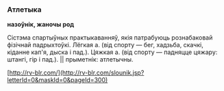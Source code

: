 ### Атлетыка
**назоўнік, жаночы род**

Сістэма спартыўных практыкаванняў, якія патрабуюць рознабаковай фізічнай падрыхтоўкі. Лёгкая а. (від спорту — бег, хадзьба, скачкі, кіданне кап'я, дыска і пад.). Цяжкая а. (від спорту — падняцце цяжару: штангі, гір і пад.). || прыметнік: атлетычны.

<a rel="author">[http://rv-blr.com/](http://rv-blr.com/slounik.jsp?letterId=0&maskId=0&pageId=300)</a>
